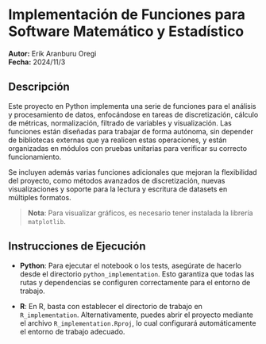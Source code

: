# Implementación de Funciones para Software Matemático y Estadístico

**Autor:** Erik Aranburu Oregi  
**Fecha:** 2024/11/3  

## Descripción

Este proyecto en Python implementa una serie de funciones para el análisis y procesamiento de datos, enfocándose en tareas de discretización, cálculo de métricas, normalización, filtrado de variables y visualización. Las funciones están diseñadas para trabajar de forma autónoma, sin depender de bibliotecas externas que ya realicen estas operaciones, y están organizadas en módulos con pruebas unitarias para verificar su correcto funcionamiento. 

Se incluyen además varias funciones adicionales que mejoran la flexibilidad del proyecto, como métodos avanzados de discretización, nuevas visualizaciones y soporte para la lectura y escritura de datasets en múltiples formatos.

> **Nota**: Para visualizar gráficos, es necesario tener instalada la librería `matplotlib`.

## Instrucciones de Ejecución

- **Python**: Para ejecutar el notebook o los tests, asegúrate de hacerlo desde el directorio `python_implementation`. Esto garantiza que todas las rutas y dependencias se configuren correctamente para el entorno de trabajo.

- **R**: En R, basta con establecer el directorio de trabajo en `R_implementation`. Alternativamente, puedes abrir el proyecto mediante el archivo `R_implementation.Rproj`, lo cual configurará automáticamente el entorno de trabajo adecuado.
